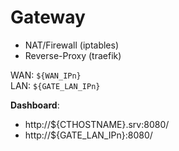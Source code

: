 # Gateway

- NAT/Firewall (iptables)
- Reverse-Proxy (traefik)

WAN: `${WAN_IPn}`  
LAN: `${GATE_LAN_IPn}`  

**Dashboard**:
- http://${CTHOSTNAME}.srv:8080/
- http://${GATE_LAN_IPn}:8080/

